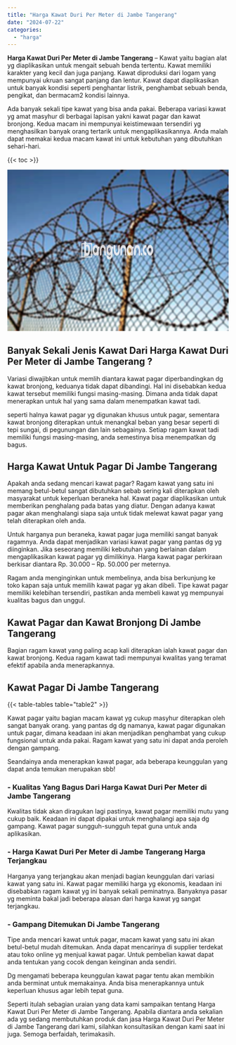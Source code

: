 ```yaml
---
title: "Harga Kawat Duri Per Meter di Jambe Tangerang"
date: "2024-07-22"
categories: 
  - "harga"
---
```


**Harga Kawat Duri Per Meter di Jambe Tangerang** – Kawat yaitu bagian alat yg diaplikasikan untuk mengait sebuah benda tertentu. Kawat memiliki karakter yang kecil dan juga panjang. Kawat diproduksi dari logam yang mempunyai ukruan sangat panjang dan lentur. Kawat dapat diaplikasikan untuk banyak kondisi seperti penghantar listrik, penghambat sebuah benda, pengikat, dan bermacam2 kondisi lainnya.

Ada banyak sekali tipe kawat yang bisa anda pakai. Beberapa variasi kawat yg amat masyhur di berbagai lapisan yakni kawat pagar dan kawat bronjong. Kedua macam ini mempunyai keistimewaan tersendiri yg menghasilkan banyak orang tertarik untuk mengaplikasikannya. Anda malah dapat memakai kedua macam kawat ini untuk kebutuhan yang dibutuhkan sehari-hari.

{{< toc >}}

![Harga Kawat Duri Per Meter di Jambe Tangerang](/images/jual-kawat-murah51.png)

## Banyak Sekali Jenis Kawat Dari Harga Kawat Duri Per Meter di Jambe Tangerang ?

Variasi diwajibkan untuk memlih diantara kawat pagar diperbandingkan dg kawat bronjong, keduanya tidak dapat dibandingi. Hal ini disebabkan kedua kawat tersebut memiliki fungsi masing-masing. Dimana anda tidak dapat menerapkan untuk hal yang sama dalam menempatkan kawat tadi.

seperti halnya kawat pagar yg digunakan khusus untuk pagar, sementara kawat bronjong diterapkan untuk menangkal beban yang besar seperti di tepi sungai, di pegunungan dan lain sebagainya. Setiap ragam kawat tadi memiliki fungsi masing-masing, anda semestinya bisa menempatkan dg bagus.

## Harga Kawat Untuk Pagar Di Jambe Tangerang

Apakah anda sedang mencari kawat pagar? Ragam kawat yang satu ini memang betul-betul sangat dibutuhkan sebab sering kali diterapkan oleh masyarakat untuk keperluan beraneka hal. Kawat pagar diaplikasikan untuk memberikan penghalang pada batas yang diatur. Dengan adanya kawat pagar akan menghalangi siapa saja untuk tidak melewat kawat pagar yang telah diterapkan oleh anda.

Untuk harganya pun beraneka, kawat pagar juga memiliki sangat banyak ragamnya. Anda dapat menjadikan variasi kawat pagar yang pantas dg yg diinginkan. Jika seseorang memiliki kebutuhan yang berlainan dalam mengaplikasikan kawat pagar yg dimilikinya. Harga kawat pagar perkiraan berkisar diantara Rp. 30.000 – Rp. 50.000 per meternya.

Ragam anda menginginkan untuk membelinya, anda bisa berkunjung ke toko kapan saja untuk memilih kawat pagar yg akan dibeli. Tipe kawat pagar memiliki kelebihan tersendiri, pastikan anda membeli kawat yg mempunyai kualitas bagus dan unggul.

## Kawat Pagar dan Kawat Bronjong Di Jambe Tangerang

Bagian ragam kawat yang paling acap kali diterapkan ialah kawat pagar dan kawat bronjong. Kedua ragam kawat tadi mempunyai kwalitas yang teramat efektif apabila anda menerapkannya.

## Kawat Pagar Di Jambe Tangerang

{{< table-tables table="table2" >}}

Kawat pagar yaitu bagian macam kawat yg cukup masyhur diterapkan oleh sangat banyak orang. yang pantas dg dg namanya, kawat pagar digunakan untuk pagar, dimana keadaan ini akan menjadikan penghambat yang cukup fungsional untuk anda pakai. Ragam kawat yang satu ini dapat anda peroleh dengan gampang.

Seandainya anda menerapkan kawat pagar, ada beberapa keunggulan yang dapat anda temukan merupakan sbb!

### \- Kualitas Yang Bagus Dari Harga Kawat Duri Per Meter di Jambe Tangerang

Kwalitas tidak akan diragukan lagi pastinya, kawat pagar memiliki mutu yang cukup baik. Keadaan ini dapat dipakai untuk menghalangi apa saja dg gampang. Kawat pagar sungguh-sungguh tepat guna untuk anda aplikasikan.

### \- Harga Kawat Duri Per Meter di Jambe Tangerang Harga Terjangkau

Harganya yang terjangkau akan menjadi bagian keunggulan dari variasi kawat yang satu ini. Kawat pagar memiliki harga yg ekonomis, keadaan ini disebabkan ragam kawat yg ini banyak sekali peminatnya. Banyaknya pasar yg meminta bakal jadi beberapa alasan dari harga kawat yg sangat terjangkau.

### \- Gampang Ditemukan Di Jambe Tangerang

Tipe anda mencari kawat untuk pagar, macam kawat yang satu ini akan betul-betul mudah ditemukan. Anda dapat mencarinya di supplier terdekat atau toko online yg menjual kawat pagar. Untuk pembelian kawat dapat anda tentukan yang cocok dengan keinginan anda sendiri.

Dg mengamati beberapa keunggulan kawat pagar tentu akan membikin anda berminat untuk memakainya. Anda bisa menerapkannya untuk keperluan khusus agar lebih tepat guna.

Seperti itulah sebagian uraian yang data kami sampaikan tentang Harga Kawat Duri Per Meter di Jambe Tangerang. Apabila diantara anda sekalian ada yg sedang membutuhkan produk dan jasa Harga Kawat Duri Per Meter di Jambe Tangerang dari kami, silahkan konsultasikan dengan kami saat ini juga. Semoga berfaidah, terimakasih.

